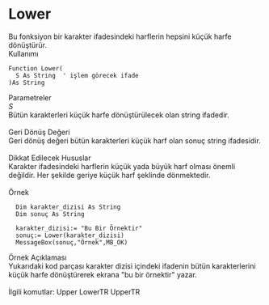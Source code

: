 # Lower

Bu fonksiyon bir karakter ifadesindeki harflerin hepsini küçük harfe dönüştürür.\
Kullanımı

```
Function Lower(
  S As String  ' işlem görecek ifade
)As String
```

Parametreler\
_S_\
Bütün karakterleri küçük harfe dönüştürülecek olan string ifadedir.\
\
Geri Dönüş Değeri\
Geri dönüş değeri bütün karakterleri küçük harf olan sonuç string ifadesidir.\
\
Dikkat Edilecek Hususlar\
Karakter ifadesindeki harflerin küçük yada büyük harf olması önemli değildir. Her şekilde geriye küçük harf şeklinde dönmektedir.\
\
Örnek

```
  Dim karakter_dizisi As String
  Dim sonuç As String
	
  karakter_dizisi:= "Bu Bir Örnektir"
  sonuç:= Lower(karakter_dizisi)
  MessageBox(sonuç,"Örnek",MB_OK)
```

Örnek Açıklaması\
Yukarıdaki kod parçası karakter dizisi içindeki ifadenin bütün karakterlerini küçük harfe dönüştürerek ekrana "bu bir örnektir" yazar.\
\
İlgili komutlar: Upper LowerTR UpperTR
